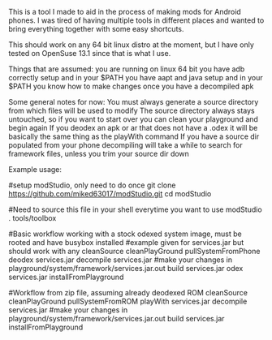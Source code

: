 This is a tool I made to aid in the process of making mods for Android phones.
I was tired of having multiple tools in different places and wanted to bring everything together with some easy shortcuts. 

This should work on any 64 bit linux distro at the moment, but I have only tested on OpenSuse 13.1 since that is what I use.

Things that are assumed:
you are running on linux 64 bit
you have adb correctly setup and in your $PATH
you have aapt and java setup and in your $PATH
you know how to make changes once you have a decompiled apk

Some general notes for now:
You must always generate a source directory from which files will be used to modify
The source directory always stays untouched, so if you want to start over you can clean your playground and begin again
If you deodex an apk or ar that does not have a .odex it will be basically the same thing as the playWith command
If you have a source dir populated from your phone decompiling will take a while to search for framework files, unless you trim your source dir down


Example usage:

#setup modStudio, only need to do once
git clone https://github.com/miked63017/modStudio.git
cd modStudio

#Need to source this file in your shell everytime you want to use modStudio
. tools/toolbox

#Basic workflow working with a stock odexed system image, must be rooted and have busybox installed
#example given for services.jar but should work with any
cleanSource
cleanPlayGround
pullSystemFromPhone
deodex services.jar
decompile services.jar
#make your changes in playground/system/framework/services.jar.out
build services.jar
odex services.jar
installFromPlayground

#Workflow from zip file, assuming already deodexed ROM
cleanSource
cleanPlayGround
pullSystemFromROM
playWith services.jar
decompile services.jar
#make your changes in playground/system/framework/services.jar.out
build services.jar
installFromPlayground